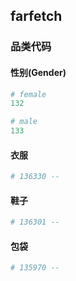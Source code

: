 ## farfetch

### 品类代码

#### 性别(Gender)

```python
# female
132

# male
133
```

#### 衣服

```python
# 136330 -- 
```

#### 鞋子

```python
# 136301 -- 
```

#### 包袋

```python
# 135970 -- 
```

